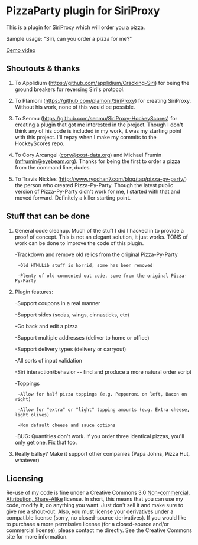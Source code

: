 PizzaParty plugin for SiriProxy
=================================

This is a plugin for [SiriProxy](https://github.com/plamoni/SiriProxy) which will order you a pizza.

Sample usage: "Siri, can you order a pizza for me?"

[Demo video](todo)


Shoutouts & thanks
---------
1) To Applidium (https://github.com/applidium/Cracking-Siri) for being the ground breakers for reversing Siri's protocol.
 
2) To Plamoni (https://github.com/plamoni/SiriProxy) for creating SiriProxy. Without his work, none of this would be possible.

3) To Senmu (https://github.com/senmu/SiriProxy-HockeyScores) for creating a plugin that got me interested in the project. Though I don't think any of his code is included in my work, it was my starting point with this project. I'll repay when I make my commits to the HockeyScores repo. 

4) To Cory Arcangel (cory@post-data.org) and Michael Frumin (mfrumin@eyebeam.org). Thanks for being the first to order a pizza from the command line, dudes.

5) To Travis Nickles (http://www.ryochan7.com/blog/tag/pizza-py-party/) the person who created Pizza-Py-Party. Though the latest public version of Pizza-Py-Party didn't work for me, I started with that and moved forward. Definitely a killer starting point.

Stuff that can be done
---------
1) General code cleanup. Much of the stuff I did I hacked in to provide a proof of concept. This is not an elegant solution, it just works. TONS of work can be done to improve the code of this plugin.

	-Trackdown and remove old relics from the original Pizza-Py-Party

		-Old HTMLLib stuff is horrid, some has been removed

		-Plenty of old commented out code, some from the original Pizza-Py-Party

2) Plugin features:

	-Support coupons in a real manner

	-Support sides (sodas, wings, cinnasticks, etc)

	-Go back and edit a pizza

	-Support multiple addresses (deliver to home or office)

	-Support delivery types (delivery or carryout)

	-All sorts of input validation

	-Siri interaction/behavior -- find and produce a more natural order script

	-Toppings

		-Allow for half pizza toppings (e.g. Pepperoni on left, Bacon on right)

		-Allow for "extra" or "light" topping amounts (e.g. Extra cheese, light olives)

		-Non default cheese and sauce options

	-BUG: Quantities don't work. If you order three identical pizzas, you'll only get one. Fix that too.
	
3) Really ballsy? Make it support other companies (Papa Johns, Pizza Hut, whatever)

Licensing
---------
Re-use of my code is fine under a Creative Commons 3.0 [Non-commercial, Attribution, Share-Alike](http://creativecommons.org/licenses/by-nc-sa/3.0/) license. In short, this means that you can use my code, modify it, do anything you want. Just don't sell it and make sure to give me a shout-out. Also, you must license your derivatives under a compatible license (sorry, no closed-source derivatives). If you would like to purchase a more permissive license (for a closed-source and/or commercial license), please contact me directly. See the Creative Commons site for more information.
